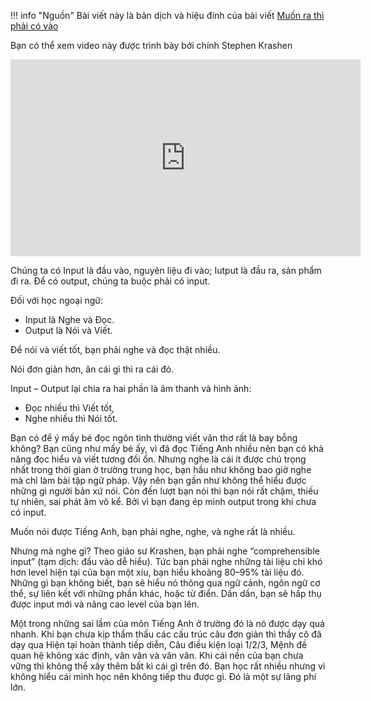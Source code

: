 !!! info "Nguồn"
    Bài viết này là bản dịch và hiệu đính của bài viết [Muốn ra thì phải có vào](https://www.facebook.com/share/14YVVLtZ5D/)


Bạn có thể xem video này được trình bày bởi chính Stephen Krashen

<iframe width="560" height="315" src="https://www.youtube.com/embed/4Ir4206DfvQ?si=TfAMHVWc-ddmZkf4" title="YouTube video player" frameborder="0" allow="accelerometer; autoplay; clipboard-write; encrypted-media; gyroscope; picture-in-picture; web-share" referrerpolicy="strict-origin-when-cross-origin" allowfullscreen></iframe>


Chúng ta có Input là đầu vào, nguyên liệu đi vào; Iutput là đầu ra, sản phẩm đi ra. Để có output, chúng ta buộc phải có input. 

Đối với học ngoại ngữ:

- Input là Nghe và Đọc.
- Output là Nói và Viết.

Để nói và viết tốt, bạn phải nghe và đọc thật nhiều.

Nói đơn giản hơn, ăn cái gì thì ra cái đó.

Input – Output lại chia ra hai phần là âm thanh và hình ảnh:
- Đọc nhiều thì Viết tốt,
- Nghe nhiều thì Nói tốt.

Bạn có để ý mấy bé đọc ngôn tình thường viết văn thơ rất là bay bỗng không? Bạn cũng như mấy bé ấy, vì đã đọc Tiếng Anh nhiều nên bạn có khả năng đọc hiểu và viết tương đối ổn. Nhưng nghe là cái ít được chú trọng nhất trong thời gian ở trường trung học, bạn hầu như không bao giờ nghe mà chỉ làm bài tập ngữ pháp. Vậy nên bạn gần như không thể hiểu được những gì người bản xứ nói. Còn đến lượt bạn nói thì bạn nói rất chậm, thiếu tự nhiên, sai phát âm vô kể. Bởi vì bạn đang ép mình output trong khi chưa có input.

Muốn nói được Tiếng Anh, bạn phải nghe, nghe, và nghe rất là nhiều.

Nhưng mà nghe gì? Theo giáo sư Krashen, bạn phải nghe “comprehensible input” (tạm dịch: đầu vào dễ hiểu). Tức bạn phải nghe những tài liệu chỉ khó hơn level hiện tại của bạn một xíu, bạn hiểu khoảng 80–95% tài liệu đó. Những gì bạn không biết, bạn sẽ hiểu nó thông qua ngữ cảnh, ngôn ngữ cơ thể, sự liên kết với những phần khác, hoặc từ điển. Dần dần, bạn sẽ hấp thụ được input mới và nâng cao level của bạn lên.

Một trong những sai lầm của môn Tiếng Anh ở trường đó là nó được dạy quá nhanh. Khi bạn chưa kịp thẩm thấu các cấu trúc câu đơn giản thì thầy cô đã dạy qua Hiện tại hoàn thành tiếp diễn, Câu điều kiện loại 1/2/3, Mệnh đề quan hệ không xác định, vân vân và vân vân. Khi cái nền của bạn chưa vững thì không thể xây thêm bất kì cái gì trên đó. Bạn học rất nhiều nhưng vì không hiểu cái mình học nên không tiếp thu được gì. Đó là một sự lãng phí lớn.

